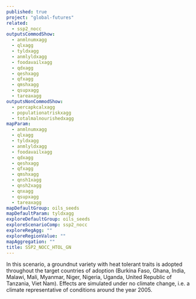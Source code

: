 ```yaml
---
published: true
project: "global-futures"
related: 
  - ssp2_nocc
outputsCommodShow: 
  - anmlnumxagg
  - qlxagg
  - tyldxagg
  - anmlyldxagg
  - foodavailxagg
  - qdxagg
  - qeshxagg
  - qfxagg
  - qmshxagg
  - qsupxagg
  - tareaxagg
outputsNonCommodShow: 
  - percapkcalxagg
  - populationatriskxagg
  - totalmalnourishedxagg
mapParam: 
  - anmlnumxagg
  - qlxagg
  - tyldxagg
  - anmlyldxagg
  - foodavailxagg
  - qdxagg
  - qeshxagg
  - qfxagg
  - qmshxagg
  - qnsh1xagg
  - qnsh2xagg
  - qnxagg
  - qsupxagg
  - tareaxagg
mapDefaultGroup: oils_seeds
mapDefaultParam: tyldxagg
exploreDefaultGroup: oils_seeds
exploreScenarioComp: ssp2_nocc
exploreRegAgg: ""
exploreRegionValue: ""
mapAggregation: ""
title: SSP2_NOCC_HTOL_GN
---
```


In this scenario, a groundnut variety with heat tolerant traits is adopted throughout the target countries of adoption (Burkina Faso, Ghana, India, Malawi, Mali, Myanmar, Niger, Nigeria, Uganda, United Republic of Tanzania, Viet Nam). Effects are simulated under no climate change, i.e. a climate representative of conditions around the year 2005.
